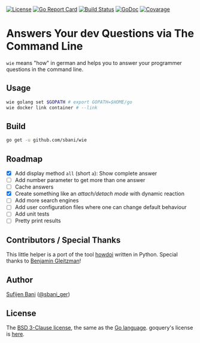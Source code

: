 [![License][bsd-batch]][bsd] [![Go Report Card][goreport-batch]][goreport] [![Build Status][travis-batch]][travis] [![GoDoc][cover-batch]][cover] [![Covarage][doc-batch]][doc]
# Answers Your dev Questions via The Command Line
`wie` means "how" in german and helps you to answer your programmer questions in the command line.

## Usage
```bash
wie golang set $GOPATH # export GOPATH=$HOME/go
wie docker link container # --link
```

## Build
```bash
go get -u github.com/sbani/wie
```

## Roadmap
- [x] Add display method `all` (short `a`): Show complete answer
- [ ] Add number parameter to get more than one answer
- [ ] Cache answers
- [x] Create something like an *attach/detach mode* with dynamic reaction
- [ ] Add more search engines
- [ ] Add user configuration files where one can change default behaviour
- [ ] Add unit tests
- [ ] Pretty print results

## Contributors / Special Thanks
This little helper is a port of the tool [howdoi][howdoi] written in Python. Special thanks to [Benjamin Gleitzman][gleitz]!

## Author
[Sufijen Bani][sbani] ([@sbani_ger][twit])

## License
The [BSD 3-Clause license][bsd], the same as the [Go language][golic].
goquery's license is [here][qrylic].

[howdoi]: https://github.com/gleitz/howdoi
[bsd]: http://opensource.org/licenses/BSD-3-Clause
[bsd-batch]: https://img.shields.io/badge/license-BSD--3--Clause-blue.svg
[golic]: https://golang.org/LICENSE
[qrylic]: https://github.com/PuerkitoBio/goquery/blob/master/LICENSE
[gleitz]: https://twitter.com/gleitz
[sbani]: http://sbani.net
[twit]: https://twitter.com/sbani_ger
[goreport-batch]: https://goreportcard.com/badge/github.com/sbani/wie
[goreport]: https://goreportcard.com/report/github.com/sbani/wie
[travis]: https://travis-ci.org/sbani/wie
[travis-batch]: https://travis-ci.org/sbani/wie.svg?branch=master
[doc]: https://godoc.org/github.com/sbani/wie
[doc-batch]: https://godoc.org/github.com/sbani/wie?status.svg
[cover]: https://gocover.io/github.com/sbani/wie
[cover-batch]: http://gocover.io/_badge/github.com/sbani/wie
